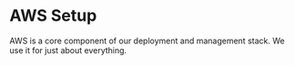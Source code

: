 # AWS Setup

AWS is a core component of our deployment and management stack. We use it for just about everything.

<!-- ## Steps

### Obtain an AWS account from Tech Support

You can go about this in various ways. Politely request a user for AWS.

1. Email: `support@caktusgroup.com`
1. Slack: `#sysadmin` channel.

### Obtain your credentials from your account.

1. Sign into [https://caktus.signin.aws.amazon.com/console](https://caktus.signin.aws.amazon.com/console)
1. Using the credentials provided, setup Mulit-Factor Authentication.
1. Navigate to your [Security Credentials](https://console.aws.amazon.com/iam/home#/security_credentials)
1. Click `Create Access Key`


!!! warning

    Be sure that you download the csv file in the modal, otherwise you will need to re-do it as you won't have another opportunity to read the secret key.

### Setup AWS command line

!!! note

    Some projects have the AWS cli installed as a pip dependency. If so, you will have `1.n.n` version of AWS cli. If you install using the below instructions, you will have `2.n.n` version. This is not a problem both are supported. V2 has some extra sugar that's all.

??? note "Install the CLI" 

    Follow the [Install the CLI](https://docs.aws.amazon.com/cli/latest/userguide/getting-started-install.html) instructions for your machine. Are you on an M1? Have you followed the [blog post](M1.md) yet?

??? note "Verify your installation"

    ```shell
       (prompt)$ which aws
    ```
    That should read something like `/usr/local/bin/aws`

    ```shell
        (prompt)$ aws --version
    ```
    That should be something like `aws-cli/2.n.n ...`

### Configure AWS command line

!!! note 
    
    Caktus uses an AWS assume role to grant access to the resouces necessary to manage our projects. Project specific documentation and `arn`s can be found [here](https://github.com/caktus/caktus-hosting-services/blob/main/docs/aws-assumerole.md#aws-accounts)

#### Create the directories and files for AWS

```shell
    (prompt)$ mkdir ~/.aws
    (prompt)$ touch ~/.aws/credentials
    (prompt)$ touch ~/.aws/config
```

#### Set profile and credentials 

You will need a primary profile named `caktus` in your `config` and `credentials` file

```bash
    # ~/.aws/config
    [profile caktus]
    region = us-east-1
```

```bash
    # ~/.aws/credentials
    [caktus]
    aws_access_key_id = <SECRET KEY FROM THE CSV YOU DOWNLOADED>
    aws_secret_access_key = <SECRET ACCESS KEY FROM THE CSV YOU DOWNLOADED>
```

#### Project Profiles

Each project will have an [Role ARN](https://github.com/caktus/caktus-hosting-services/blob/main/docs/aws-assumerole.md#aws-accounts) that you will use
to access your projects.  For each project you work on you will need a `config` and `credentials` entry.

```bash
    # ~/.aws/config

    [profile my-caktus-project]
    region = <region>
``` -->


